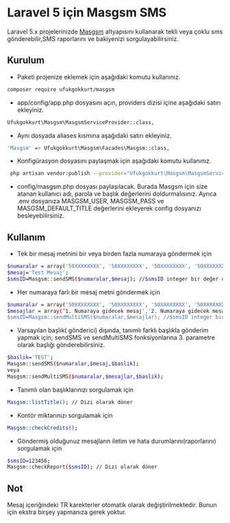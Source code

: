 Laravel 5 için  Masgsm SMS
=========
Laravel 5.x   projelerinizde [Masgsm](https://www.masgsm.com.tr) altyapısını kullanarak tekli veya çoklu sms gönderebilir,SMS raporlarını ve bakiyenizi  sorgulayabilirsiniz.

Kurulum
-------
* Paketi projenize eklemek için aşağıdaki komutu kullanınız.
```bash
composer require ufukgokkurt/masgsm
```
* app/config/app.php dosyasını açın, providers dizisi içine aşağıdaki satırı ekleyiniz.
```bash
Ufukgokkurt\Masgsm\MasgsmServiceProvider::class,
```
* Aynı dosyada aliases kısmına aşağıdaki satırı ekleyiniz.
```bash
'Masgsm' => Ufukgokkurt\Masgsm\Facades\Masgsm::class,
```
* Konfigürasyon dosyasını paylaşmak için aşağıdaki komutu kullanınız.
```bash
 php artisan vendor:publish --provider="Ufukgokkurt\Masgsm\MasgsmServiceProvider"
 ```
 * config/masgsm.php dosyası paylaşılacak. Burada Masgsm için size atanan kullanıcı adı, parola ve başlık  değerlerini doldurmalısınız. Ayrıca .env dosyanıza MASGSM_USER, MASGSM_PASS ve MASGSM_DEFAULT_TITLE değerlerini ekleyerek config dosyanızı besleyebilirsiniz.
 
 Kullanım
 --------
 
 * Tek bir mesaj metnini bir veya birden fazla numaraya göndermek için
 ```bash
 $numaralar = array('50XXXXXXXX', '50XXXXXXXX', '50XXXXXXXX', '50XXXXXXXX'); 
 $mesaj='Test Mesaj';
 $smsID=Masgsm::sendSMS($numaralar,$mesaj); //$smsID integer bir değer olup, SMS raporu için kullanılacaktır
  ```
  
  * Her numaraya farlı bir mesaj metni göndermek için
  
   ```bash
   $numaralar = array('50XXXXXXXX', '50XXXXXXXX', '50XXXXXXXX', '50XXXXXXXX'); 
   $mesajlar = array(‘1. Numaraya gidecek mesaj','2. Numaraya gidecek mesaj','3. Numaraya gidecek mesaj','…');
   $smsID=Masgsm::sendMultiSMS($numaralar,$mesajlar); //$smsID integer bir değer olup, SMS raporu için kullanılacaktır
 ```
 * Varsayılan başlık( gönderici) dışında,  tanımlı farklı başlıkla gönderim yapmak için; sendSMS ve sendMultiSMS fonksiyonlarına  3. parametre olarak başlığı gönderebilirsiniz.
 
  ```bash
  $baslik='TEST';
  Masgsm::sendSMS($numaralar,$mesaj,$baslik);
  veya
  Masgsm::sendMultiSMS($numaralar,$mesajlar,$baslik);
   ```
 * Tanımlı olan başlıklarınızı sorgulamak için 
 ```bash
 Masgsm::listTitle(); // Dizi olarak döner
 ``` 
 * Kontör miktarınızı sorgulamak için
 ```bash
 Masgsm::checkCredits();
  ``` 
  * Göndermiş olduğunuz mesajların iletim ve hata durumlarını(raporlarını) sorgulamak için
  ```bash
  $smsID=123456;
  Masgsm::checkReport($smsID); // Dizi olarak döner
   ```  
  Not
  ----
  Mesaj içeriğindeki TR karekterler  otomatik olarak değiştirilmektedir. Bunun için ekstra birşey yapmanıza gerek yoktur.
